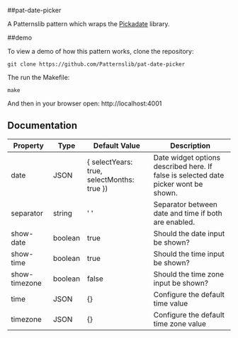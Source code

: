 ##pat-date-picker

A Patternslib pattern which wraps the [Pickadate](http://amsul.ca/pickadate.js/) library.

##demo

To view a demo of how this pattern works, clone the repository:

    git clone https://github.com/Patternslib/pat-date-picker

The run the Makefile:

    make

And then in your browser open: http://localhost:4001

## Documentation

Property        | Type      | Default Value                                 | Description
----------------|-----------|-----------------------------------------------|---------------------------------------------------
date            | JSON      | { selectYears: true, selectMonths: true })    | Date widget options described here. If false is selected date picker wont be shown.
separator       | string    |  ' '                                          | Separator between date and time if both are enabled.
show-date       | boolean   | true                                          | Should the date input be shown?
show-time       | boolean   | true                                          | Should the time input be shown?
show-timezone   | boolean   | false                                         | Should the time zone input be shown?
time            | JSON      | {}                                            | Configure the default time value
timezone        | JSON      | {}                                            | Configure the default time zone value
